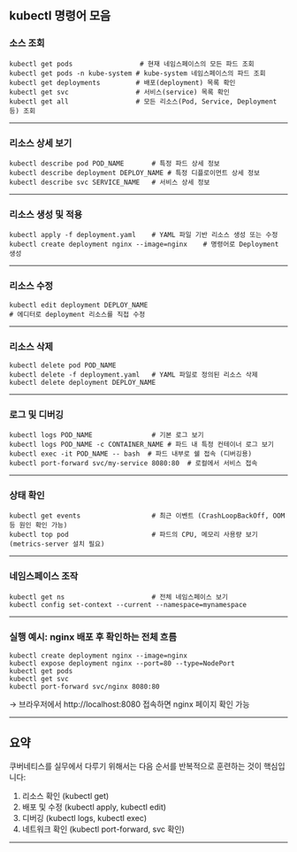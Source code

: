 ## kubectl 명령어 모음

### 소스 조회

```
kubectl get pods                 # 현재 네임스페이스의 모든 파드 조회
kubectl get pods -n kube-system # kube-system 네임스페이스의 파드 조회
kubectl get deployments         # 배포(deployment) 목록 확인
kubectl get svc                 # 서비스(service) 목록 확인
kubectl get all                 # 모든 리소스(Pod, Service, Deployment 등) 조회
```

---

### 리소스 상세 보기

```
kubectl describe pod POD_NAME       # 특정 파드 상세 정보
kubectl describe deployment DEPLOY_NAME # 특정 디플로이먼트 상세 정보
kubectl describe svc SERVICE_NAME   # 서비스 상세 정보
```

---

### 리소스 생성 및 적용

```
kubectl apply -f deployment.yaml    # YAML 파일 기반 리소스 생성 또는 수정
kubectl create deployment nginx --image=nginx    # 명령어로 Deployment 생성
```

---

### 리소스 수정

```
kubectl edit deployment DEPLOY_NAME
# 에디터로 deployment 리소스를 직접 수정
```

---

### 리소스 삭제

```
kubectl delete pod POD_NAME
kubectl delete -f deployment.yaml   # YAML 파일로 정의된 리소스 삭제
kubectl delete deployment DEPLOY_NAME
```

---

### 로그 및 디버깅

```
kubectl logs POD_NAME               # 기본 로그 보기
kubectl logs POD_NAME -c CONTAINER_NAME # 파드 내 특정 컨테이너 로그 보기
kubectl exec -it POD_NAME -- bash  # 파드 내부로 쉘 접속 (디버깅용)
kubectl port-forward svc/my-service 8080:80  # 로컬에서 서비스 접속
```

---

### 상태 확인

```
kubectl get events                  # 최근 이벤트 (CrashLoopBackOff, OOM 등 원인 확인 가능)
kubectl top pod                     # 파드의 CPU, 메모리 사용량 보기 (metrics-server 설치 필요)
```

---

### 네임스페이스 조작

```
kubectl get ns                      # 전체 네임스페이스 보기
kubectl config set-context --current --namespace=mynamespace
```

---

### 실행 예시: nginx 배포 후 확인하는 전체 흐름

```
kubectl create deployment nginx --image=nginx
kubectl expose deployment nginx --port=80 --type=NodePort
kubectl get pods
kubectl get svc
kubectl port-forward svc/nginx 8080:80
```

→ 브라우저에서 http://localhost:8080 접속하면 nginx 페이지 확인 가능

---

## **요약**

쿠버네티스를 실무에서 다루기 위해서는 다음 순서를 반복적으로 훈련하는 것이 핵심입니다:

1. 리소스 확인 (kubectl get)
2. 배포 및 수정 (kubectl apply, kubectl edit)
3. 디버깅 (kubectl logs, kubectl exec)
4. 네트워크 확인 (kubectl port-forward, svc 확인)

---
